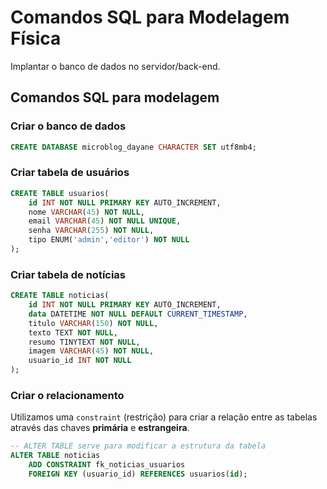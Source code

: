 # Comandos SQL para Modelagem Física

Implantar o banco de dados no servidor/back-end.

## Comandos SQL para modelagem

### Criar o banco de dados

```sql
CREATE DATABASE microblog_dayane CHARACTER SET utf8mb4;
```

### Criar tabela de usuários

```sql
CREATE TABLE usuarios(
    id INT NOT NULL PRIMARY KEY AUTO_INCREMENT,
    nome VARCHAR(45) NOT NULL,
    email VARCHAR(45) NOT NULL UNIQUE,
    senha VARCHAR(255) NOT NULL,
    tipo ENUM('admin','editor') NOT NULL
);    
```

### Criar tabela de notícias

```sql
CREATE TABLE noticias(
    id INT NOT NULL PRIMARY KEY AUTO_INCREMENT,
    data DATETIME NOT NULL DEFAULT CURRENT_TIMESTAMP,
    titulo VARCHAR(150) NOT NULL,
    texto TEXT NOT NULL,
    resumo TINYTEXT NOT NULL,
    imagem VARCHAR(45) NOT NULL,
    usuario_id INT NOT NULL
);    
```

### Criar o relacionamento

Utilizamos uma `constraint` (restrição) para criar a relação entre as tabelas através das chaves **primária** e **estrangeira**.

```sql
-- ALTER TABLE serve para modificar a estrutura da tabela
ALTER TABLE noticias
    ADD CONSTRAINT fk_noticias_usuarios
    FOREIGN KEY (usuario_id) REFERENCES usuarios(id);
```